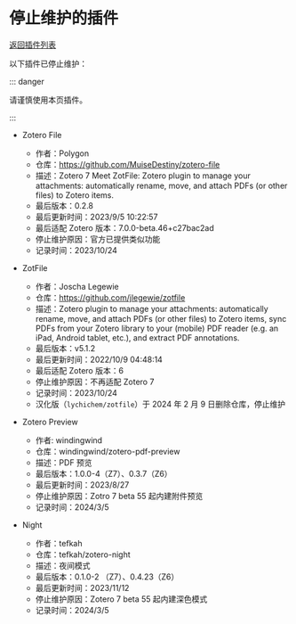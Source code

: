 # 停止维护的插件

[返回插件列表](./index.md)

以下插件已停止维护：

::: danger

请谨慎使用本页插件。

:::

<!-- 拟于 Zotero 7 正式发布后，将不再适配 7 的插件移入此页面 -->

- Zotero File

  - 作者：Polygon
  - 仓库：<https://github.com/MuiseDestiny/zotero-file>
  - 描述：Zotero 7 Meet ZotFile: Zotero plugin to manage your attachments: automatically rename, move, and attach PDFs (or other files) to Zotero items.
  - 最后版本：0.2.8
  - 最后更新时间：2023/9/5 10:22:57
  - 最后适配 Zotero 版本：7.0.0-beta.46+c27bac2ad
  - 停止维护原因：官方已提供类似功能
  - 记录时间：2023/10/24

- ZotFile

  - 作者：Joscha Legewie
  - 仓库：<https://github.com/jlegewie/zotfile>
  - 描述：Zotero plugin to manage your attachments: automatically rename, move, and attach PDFs (or other files) to Zotero items, sync PDFs from your Zotero library to your (mobile) PDF reader (e.g. an iPad, Android tablet, etc.), and extract PDF annotations.
  - 最后版本：v5.1.2
  - 最后更新时间：2022/10/9 04:48:14
  - 最后适配 Zotero 版本：6
  - 停止维护原因：不再适配 Zotero 7
  - 记录时间：2023/10/24
  - 汉化版（`lychichem/zotfile`）于 2024 年 2 月 9 日删除仓库，停止维护

- Zotero Preview

  - 作者: windingwind
  - 仓库：windingwind/zotero-pdf-preview
  - 描述：PDF 预览
  - 最后版本：1.0.0-4（Z7）、0.3.7（Z6）
  - 最后更新时间：2023/8/27
  - 停止维护原因：Zotro 7 beta 55 起内建附件预览
  - 记录时间：2024/3/5

- Night
  - 作者：tefkah
  - 仓库：tefkah/zotero-night
  - 描述：夜间模式
  - 最后版本：0.1.0-2 （Z7）、0.4.23（Z6）
  - 最后更新时间：2023/11/12
  - 停止维护原因：Zotero 7 beta 55 起内建深色模式
  - 记录时间：2024/3/5
